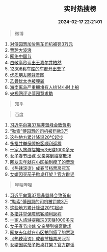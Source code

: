 <div align="center"><h2>实时热搜榜</h2><h4>2024-02-17 22:21:01</h4></div>

> 微博  

1. [对傅园慧加价黑车司机被罚3万元](https://s.weibo.com/weibo?q=%23%E5%AF%B9%E5%82%85%E5%9B%AD%E6%85%A7%E5%8A%A0%E4%BB%B7%E9%BB%91%E8%BD%A6%E5%8F%B8%E6%9C%BA%E8%A2%AB%E7%BD%9A3%E4%B8%87%E5%85%83%23&t=31&band_rank=1&Refer=top)<br />
2. [贾玲大波浪](https://s.weibo.com/weibo?q=%23%E8%B4%BE%E7%8E%B2%E5%A4%A7%E6%B3%A2%E6%B5%AA%23&t=31&band_rank=2&Refer=top)<br />
3. [网络中国节](https://s.weibo.com/weibo?q=%23%E7%BD%91%E7%BB%9C%E4%B8%AD%E5%9B%BD%E8%8A%82%23&t=31&band_rank=3&Refer=top)<br />
4. [白敬亭秒认出王嘉尔井柏然](https://s.weibo.com/weibo?q=%23%E7%99%BD%E6%95%AC%E4%BA%AD%E7%A7%92%E8%AE%A4%E5%87%BA%E7%8E%8B%E5%98%89%E5%B0%94%E4%BA%95%E6%9F%8F%E7%84%B6%23&t=31&band_rank=4&Refer=top)<br />
5. [12306称车库的车都开出去了](https://s.weibo.com/weibo?q=%2312306%E7%A7%B0%E8%BD%A6%E5%BA%93%E7%9A%84%E8%BD%A6%E9%83%BD%E5%BC%80%E5%87%BA%E5%8E%BB%E4%BA%86%23&t=31&band_rank=5&Refer=top)<br />
6. [优质朋友圈背景图](https://s.weibo.com/weibo?q=%23%E4%BC%98%E8%B4%A8%E6%9C%8B%E5%8F%8B%E5%9C%88%E8%83%8C%E6%99%AF%E5%9B%BE%23&t=31&band_rank=6&Refer=top)<br />
7. [乙骨忧太也被腰斩](https://s.weibo.com/weibo?q=%E4%B9%99%E9%AA%A8%E5%BF%A7%E5%A4%AA%E4%B9%9F%E8%A2%AB%E8%85%B0%E6%96%A9&t=31&band_rank=7&Refer=top)<br />
8. [海南离岛严重拥堵有人排14小时上船](https://s.weibo.com/weibo?q=%23%E6%B5%B7%E5%8D%97%E7%A6%BB%E5%B2%9B%E4%B8%A5%E9%87%8D%E6%8B%A5%E5%A0%B5%E6%9C%89%E4%BA%BA%E6%8E%9214%E5%B0%8F%E6%97%B6%E4%B8%8A%E8%88%B9%23&t=31&band_rank=8&Refer=top)<br />
9. [央视网评论傅园慧求助](https://s.weibo.com/weibo?q=%23%E5%A4%AE%E8%A7%86%E7%BD%91%E8%AF%84%E8%AE%BA%E5%82%85%E5%9B%AD%E6%85%A7%E6%B1%82%E5%8A%A9%23&t=31&band_rank=9&Refer=top)<br />

> 知乎  


> 百度  

1. [习近平向第37届非盟峰会致贺电](https://www.baidu.com/s?wd=%E4%B9%A0%E8%BF%91%E5%B9%B3%E5%90%91%E7%AC%AC37%E5%B1%8A%E9%9D%9E%E7%9B%9F%E5%B3%B0%E4%BC%9A%E8%87%B4%E8%B4%BA%E7%94%B5&sa=fyb_news&rsv_dl=fyb_news)<br />
2. [“勒索”傅园慧的司机被罚款3万](https://www.baidu.com/s?wd=%E2%80%9C%E5%8B%92%E7%B4%A2%E2%80%9D%E5%82%85%E5%9B%AD%E6%85%A7%E7%9A%84%E5%8F%B8%E6%9C%BA%E8%A2%AB%E7%BD%9A%E6%AC%BE3%E4%B8%87&sa=fyb_news&rsv_dl=fyb_news)<br />
3. [这些地方累计降温20℃起步](https://www.baidu.com/s?wd=%E8%BF%99%E4%BA%9B%E5%9C%B0%E6%96%B9%E7%B4%AF%E8%AE%A1%E9%99%8D%E6%B8%A920%E2%84%83%E8%B5%B7%E6%AD%A5&sa=fyb_news&rsv_dl=fyb_news)<br />
4. [多措并举保障旅客顺利返程](https://www.baidu.com/s?wd=%E5%A4%9A%E6%8E%AA%E5%B9%B6%E4%B8%BE%E4%BF%9D%E9%9A%9C%E6%97%85%E5%AE%A2%E9%A1%BA%E5%88%A9%E8%BF%94%E7%A8%8B&sa=fyb_news&rsv_dl=fyb_news)<br />
5. [一家人旅游摆摊玩3天赚1000多元](https://www.baidu.com/s?wd=%E4%B8%80%E5%AE%B6%E4%BA%BA%E6%97%85%E6%B8%B8%E6%91%86%E6%91%8A%E7%8E%A93%E5%A4%A9%E8%B5%9A1000%E5%A4%9A%E5%85%83&sa=fyb_news&rsv_dl=fyb_news)<br />
6. [女子春节出嫁 父亲哭到婚宴散场](https://www.baidu.com/s?wd=%E5%A5%B3%E5%AD%90%E6%98%A5%E8%8A%82%E5%87%BA%E5%AB%81+%E7%88%B6%E4%BA%B2%E5%93%AD%E5%88%B0%E5%A9%9A%E5%AE%B4%E6%95%A3%E5%9C%BA&sa=fyb_news&rsv_dl=fyb_news)<br />
7. [网友去年就在小区拍到瘦了的贾玲](https://www.baidu.com/s?wd=%E7%BD%91%E5%8F%8B%E5%8E%BB%E5%B9%B4%E5%B0%B1%E5%9C%A8%E5%B0%8F%E5%8C%BA%E6%8B%8D%E5%88%B0%E7%98%A6%E4%BA%86%E7%9A%84%E8%B4%BE%E7%8E%B2&sa=fyb_news&rsv_dl=fyb_news)<br />
8. [《热辣滚烫》成春节档票房冠军](https://www.baidu.com/s?wd=%E3%80%8A%E7%83%AD%E8%BE%A3%E6%BB%9A%E7%83%AB%E3%80%8B%E6%88%90%E6%98%A5%E8%8A%82%E6%A1%A3%E7%A5%A8%E6%88%BF%E5%86%A0%E5%86%9B&sa=fyb_news&rsv_dl=fyb_news)<br />
9. [女婿因买茄子掀桌打架？官方辟谣](https://www.baidu.com/s?wd=%E5%A5%B3%E5%A9%BF%E5%9B%A0%E4%B9%B0%E8%8C%84%E5%AD%90%E6%8E%80%E6%A1%8C%E6%89%93%E6%9E%B6%EF%BC%9F%E5%AE%98%E6%96%B9%E8%BE%9F%E8%B0%A3&sa=fyb_news&rsv_dl=fyb_news)<br />

> 哔哩哔哩  

1. [习近平向第37届非盟峰会致贺电](https://www.baidu.com/s?wd=%E4%B9%A0%E8%BF%91%E5%B9%B3%E5%90%91%E7%AC%AC37%E5%B1%8A%E9%9D%9E%E7%9B%9F%E5%B3%B0%E4%BC%9A%E8%87%B4%E8%B4%BA%E7%94%B5&sa=fyb_news&rsv_dl=fyb_news)<br />
2. [“勒索”傅园慧的司机被罚款3万](https://www.baidu.com/s?wd=%E2%80%9C%E5%8B%92%E7%B4%A2%E2%80%9D%E5%82%85%E5%9B%AD%E6%85%A7%E7%9A%84%E5%8F%B8%E6%9C%BA%E8%A2%AB%E7%BD%9A%E6%AC%BE3%E4%B8%87&sa=fyb_news&rsv_dl=fyb_news)<br />
3. [这些地方累计降温20℃起步](https://www.baidu.com/s?wd=%E8%BF%99%E4%BA%9B%E5%9C%B0%E6%96%B9%E7%B4%AF%E8%AE%A1%E9%99%8D%E6%B8%A920%E2%84%83%E8%B5%B7%E6%AD%A5&sa=fyb_news&rsv_dl=fyb_news)<br />
4. [多措并举保障旅客顺利返程](https://www.baidu.com/s?wd=%E5%A4%9A%E6%8E%AA%E5%B9%B6%E4%B8%BE%E4%BF%9D%E9%9A%9C%E6%97%85%E5%AE%A2%E9%A1%BA%E5%88%A9%E8%BF%94%E7%A8%8B&sa=fyb_news&rsv_dl=fyb_news)<br />
5. [一家人旅游摆摊玩3天赚1000多元](https://www.baidu.com/s?wd=%E4%B8%80%E5%AE%B6%E4%BA%BA%E6%97%85%E6%B8%B8%E6%91%86%E6%91%8A%E7%8E%A93%E5%A4%A9%E8%B5%9A1000%E5%A4%9A%E5%85%83&sa=fyb_news&rsv_dl=fyb_news)<br />
6. [女子春节出嫁 父亲哭到婚宴散场](https://www.baidu.com/s?wd=%E5%A5%B3%E5%AD%90%E6%98%A5%E8%8A%82%E5%87%BA%E5%AB%81+%E7%88%B6%E4%BA%B2%E5%93%AD%E5%88%B0%E5%A9%9A%E5%AE%B4%E6%95%A3%E5%9C%BA&sa=fyb_news&rsv_dl=fyb_news)<br />
7. [网友去年就在小区拍到瘦了的贾玲](https://www.baidu.com/s?wd=%E7%BD%91%E5%8F%8B%E5%8E%BB%E5%B9%B4%E5%B0%B1%E5%9C%A8%E5%B0%8F%E5%8C%BA%E6%8B%8D%E5%88%B0%E7%98%A6%E4%BA%86%E7%9A%84%E8%B4%BE%E7%8E%B2&sa=fyb_news&rsv_dl=fyb_news)<br />
8. [《热辣滚烫》成春节档票房冠军](https://www.baidu.com/s?wd=%E3%80%8A%E7%83%AD%E8%BE%A3%E6%BB%9A%E7%83%AB%E3%80%8B%E6%88%90%E6%98%A5%E8%8A%82%E6%A1%A3%E7%A5%A8%E6%88%BF%E5%86%A0%E5%86%9B&sa=fyb_news&rsv_dl=fyb_news)<br />
9. [女婿因买茄子掀桌打架？官方辟谣](https://www.baidu.com/s?wd=%E5%A5%B3%E5%A9%BF%E5%9B%A0%E4%B9%B0%E8%8C%84%E5%AD%90%E6%8E%80%E6%A1%8C%E6%89%93%E6%9E%B6%EF%BC%9F%E5%AE%98%E6%96%B9%E8%BE%9F%E8%B0%A3&sa=fyb_news&rsv_dl=fyb_news)<br />
